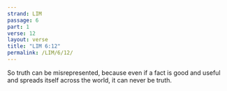 ```yaml
---
strand: LIM
passage: 6
part: 1
verse: 12
layout: verse
title: "LIM 6:12"
permalink: /LIM/6/12/
---
```

So truth can be misrepresented, because even if a fact is good and useful and spreads itself across the world, it can never be truth.
